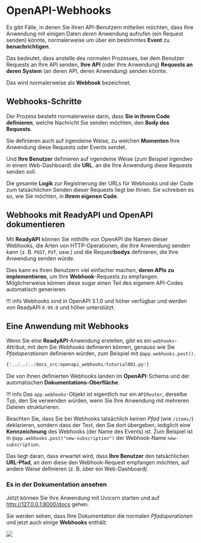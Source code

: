 # OpenAPI-Webhooks

Es gibt Fälle, in denen Sie Ihren API-Benutzern mitteilen möchten, dass Ihre Anwendung mit einigen Daten *deren* Anwendung aufrufen (ein Request senden) könnte, normalerweise um über ein bestimmtes **Event** zu **benachrichtigen**.

Das bedeutet, dass anstelle des normalen Prozesses, bei dem Benutzer Requests an Ihre API senden, **Ihre API** (oder Ihre Anwendung) **Requests an deren System** (an deren API, deren Anwendung) senden könnte.

Das wird normalerweise als **Webhook** bezeichnet.

## Webhooks-Schritte

Der Prozess besteht normalerweise darin, dass **Sie in Ihrem Code definieren**, welche Nachricht Sie senden möchten, den **Body des Requests**.

Sie definieren auch auf irgendeine Weise, zu welchen **Momenten** Ihre Anwendung diese Requests oder Events sendet.

Und **Ihre Benutzer** definieren auf irgendeine Weise (zum Beispiel irgendwo in einem Web-Dashboard) die **URL**, an die Ihre Anwendung diese Requests senden soll.

Die gesamte **Logik** zur Registrierung der URLs für Webhooks und der Code zum tatsächlichen Senden dieser Requests liegt bei Ihnen. Sie schreiben es so, wie Sie möchten, in **Ihrem eigenen Code**.

## Webhooks mit **ReadyAPI** und OpenAPI dokumentieren

Mit **ReadyAPI** können Sie mithilfe von OpenAPI die Namen dieser Webhooks, die Arten von HTTP-Operationen, die Ihre Anwendung senden kann (z. B. `POST`, `PUT`, usw.) und die Request**bodys** definieren, die Ihre Anwendung senden würde.

Dies kann es Ihren Benutzern viel einfacher machen, **deren APIs zu implementieren**, um Ihre **Webhook**-Requests zu empfangen. Möglicherweise können diese sogar einen Teil des eigenem API-Codes automatisch generieren.

!!! info
    Webhooks sind in OpenAPI 3.1.0 und höher verfügbar und werden von ReadyAPI `0.99.0` und höher unterstützt.

## Eine Anwendung mit Webhooks

Wenn Sie eine **ReadyAPI**-Anwendung erstellen, gibt es ein `webhooks`-Attribut, mit dem Sie *Webhooks* definieren können, genauso wie Sie *Pfadoperationen* definieren würden, zum Beispiel mit `@app.webhooks.post()`.

```Python hl_lines="9-13  36-53"
{!../../../docs_src/openapi_webhooks/tutorial001.py!}
```

Die von Ihnen definierten Webhooks landen im **OpenAPI**-Schema und der automatischen **Dokumentations-Oberfläche**.

!!! info
    Das `app.webhooks`-Objekt ist eigentlich nur ein `APIRouter`, derselbe Typ, den Sie verwenden würden, wenn Sie Ihre Anwendung mit mehreren Dateien strukturieren.

Beachten Sie, dass Sie bei Webhooks tatsächlich keinen *Pfad* (wie `/items/`) deklarieren, sondern dass der Text, den Sie dort übergeben, lediglich eine **Kennzeichnung** des Webhooks (der Name des Events) ist. Zum Beispiel ist in `@app.webhooks.post("new-subscription")` der Webhook-Name `new-subscription`.

Das liegt daran, dass erwartet wird, dass **Ihre Benutzer** den tatsächlichen **URL-Pfad**, an dem diese den Webhook-Request empfangen möchten, auf andere Weise definieren (z. B. über ein Web-Dashboard).

### Es in der Dokumentation ansehen

Jetzt können Sie Ihre Anwendung mit Uvicorn starten und auf <a href="http://127.0.0.1:8000/docs" class="external-link" target="_blank">http://127.0.0.1:8000/docs</a> gehen.

Sie werden sehen, dass Ihre Dokumentation die normalen *Pfadoperationen* und jetzt auch einige **Webhooks** enthält:

<img src="/img/tutorial/openapi-webhooks/image01.png">
